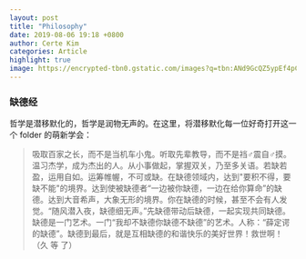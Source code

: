 ```yaml
---
layout: post
title: "Philosophy"
date: 2019-08-06 19:18 +0800
author: Certe Kim
categories: Article
highlight: true
image: https://encrypted-tbn0.gstatic.com/images?q=tbn:ANd9GcQZ5ypEf4pC2l7Mbz0tj3oH7cNX1AjDNxijgpCejjM0pv5tGa3xnw&s
---
```



### 缺德经
哲学是潜移默化的，哲学是润物无声的。在这里，将潜移默化每一位好奇打开这一个 folder 的萌新学会：
>吸取百家之长，而不是当机车小鬼。听取先辈教导，而不是裆♂震自♂摸。温习杰学，成为杰出的人。从小事做起，掌握双关，乃至多关语。若缺若盈，运用自如。运筹帷幄，不可或缺。在缺德领域内，达到"要积不得，要缺不能"的境界。达到使被缺德者“一边被你缺德，一边在给你算命”的缺德。达到大音希声，大象无形的境界。你在缺德的时候，甚至不会有人发觉。“随风潜入夜，缺德细无声。”先缺德带动后缺德，一起实现共同缺德。缺德是一门艺术。一门“我却不缺德你缺德不缺德”的艺术。人称：“薛定谔的缺德”。缺德到最后，就是互相缺德的和谐快乐的美好世界！救世啊！（久 等 了）

